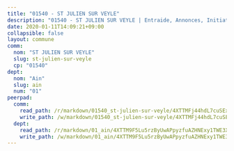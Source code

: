 ```yaml
---
title: "01540 - ST JULIEN SUR VEYLE"
description: "01540 - ST JULIEN SUR VEYLE | Entraide, Annonces, Initiatives"
date: 2020-01-11T14:09:21+09:00
collapsible: false
layout: commune
comm:
  nom: "ST JULIEN SUR VEYLE"
  slug: st-julien-sur-veyle
  cp: "01540"
dept:
  nom: "Ain"
  slug: ain
  num: "01"
peerpad:
  comm:
    read_path: /r/markdown/01540_st-julien-sur-veyle/4XTTMFj44hdL7cuSExtzv6MXQzUAXn1JwurjwdYoR7MaYcLbt
    write_path: /w/markdown/01540_st-julien-sur-veyle/4XTTMFj44hdL7cuSExtzv6MXQzUAXn1JwurjwdYoR7MaYcLbt-K3TgUbnmCjtVE63nzc7tfkYPR7TUCbPzPPdPd2aFWSVgHAqA7siHZDmDivhxFde5VJVDBnuSTriorJGuFVaErv4P5EZn7zzuBj4bVzuiMAHQhgoL5n72R6ZrF1Nba8xPWnjBYsr2
  dept:
    read_path: /r/markdown/01_ain/4XTTM9F5Lu5rzByUwAPpyzfuAZHNExy1TWE3X3wiTrPFfiAJr
    write_path: /w/markdown/01_ain/4XTTM9F5Lu5rzByUwAPpyzfuAZHNExy1TWE3X3wiTrPFfiAJr-K3TgUnxzeFoJA4CB58vXNvKXURJneTNZHUsypAQGicGiZu7AS2sPbjspGpj7s3MmMv58YhkLaSUMQMHaiKAfoMv6wF36Urxbqqh8MmnXpnKkbVhnAishABEkMRAiyAt8GGJ1Jer2
---
```



